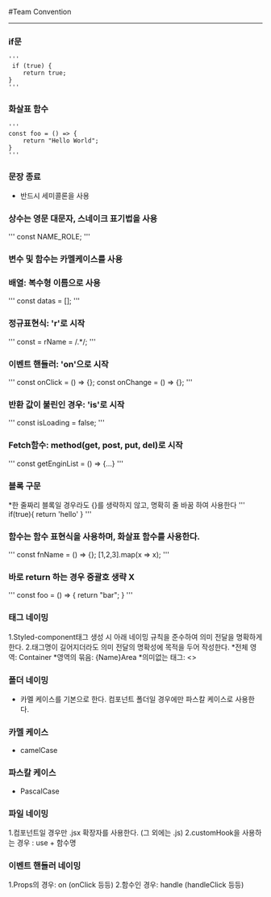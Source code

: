 
#Team Convention 

-----


### if문
    '''
     if (true) {
        return true;
    }
    '''

### 화살표 함수
    '''
    const foo = () => {
        return "Hello World";
    }
    '''
### 문장 종료
* 반드시 세미콜론을 사용

### 상수는 영문 대문자, 스네이크 표기법을 사용
'''
const NAME_ROLE;
'''
### 변수 및 함수는 카멜케이스를 사용

###  배열: 복수형 이름으로 사용
'''
const datas = [];
'''
###  정규표현식: 'r'로 시작
'''
const = rName = /.*/;
'''
###  이벤트 핸들러: 'on'으로 시작
'''
const onClick = () => {};
const onChange = () => {};
'''
###  반환 값이 불린인 경우: 'is'로 시작
'''
const isLoading = false;
'''
###  Fetch함수: method(get, post, put, del)로 시작
'''
const getEnginList = () => {…}
'''
###  블록 구문
*한 줄짜리 블록일 경우라도 {}를 생략하지 않고, 명확히 줄 바꿈 하여 사용한다
'''
if(true){
  return 'hello'
}
'''
###  함수는 함수 표현식을 사용하며, 화살표 함수를 사용한다.
'''
const fnName = () => {};
[1,2,3].map(x => x);
'''
###  바로 return 하는 경우 중괄호 생략 X
'''
const foo = () => { return "bar"; }
'''
### 태그 네이밍

1.Styled-component태그 생성 시 아래 네이밍 규칙을 준수하여 의미 전달을 명확하게 한다.
2.태그명이 길어지더라도 의미 전달의 명확성에 목적을 두어 작성한다.
*전체 영역: Container
*영역의 묶음: {Name}Area
*의미없는 태그: <>

### 폴더 네이밍

* 카멜 케이스를 기본으로 한다. 컴포넌트 폴더일 경우에만 파스칼 케이스로 사용한다.
###  카멜 케이스
* camelCase
###  파스칼 케이스
* PascalCase

### 파일 네이밍
1.컴포넌트일 경우만 .jsx 확장자를 사용한다. (그 외에는 .js)
2.customHook을 사용하는 경우 : use + 함수명

### 이벤트 핸들러 네이밍
1.Props의 경우: on (onClick 등등)
2.함수인 경우: handle (handleClick 등등)

<MyComponent onclick={this.handleClick} />